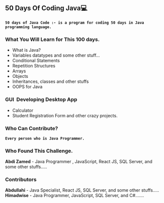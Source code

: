 ## 50 Days Of Coding Java💻
#### `50 days of Java Code :- is a program for coding 50 days in Java programming language.`

### What You Will Learn for This 100 days.

- What is Java?
- Variables datatypes and some other stuff...
- Conditional Statements
- Repetition Structures
- Arrays 
- Objects
- Inheritances, classes and other stuffs
- OOPS for Java
### GUI  Developing Desktop App
- Calculator 
- Student Registration Form
and other crazy projects.


### Who Can Contribute?
**`Every person who is Java Programmer.`**

### Who Found This Challenge. 

**Abdi Zamed** - Java Programmer , JavaScript, React JS, SQL Server, and some other stuffs..... 

### Contributors 

**Abdullahi** - Java Specialist, React JS, SQL Server, and some other stuffs..... 
**Himadwise** - Java Programmer, JavaScript, SQL Server, and C#.......
